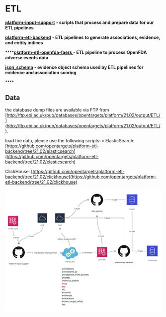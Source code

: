 # ETL

[**platform-input-support**](https://github.com/opentargets/platform-input-support) **- scripts that process and prepare data for our ETL pipelines** 

[**platform-etl-backend**](https://github.com/opentargets/platform-etl-backend) **- ETL pipelines to generate associations, evidence, and entity indices** 

\*\*\*\*[**platform-etl-openfda-faers** ](https://github.com/opentargets/platform-etl-openfda-faers) **- ETL pipeline to process OpenFDA adverse events data** 

[**json\_schema**](https://github.com/opentargets/json_schema) **- evidence object schema used by ETL pipelines for evidence and association scoring**

\*\*\*\*

## Data

the database dump files are available via FTP from [http://ftp.ebi.ac.uk/pub/databases/opentargets/platform/21.02/output/ETL/](http://ftp.ebi.ac.uk/pub/databases/opentargets/platform/21.02/output/ETL/). 

load the data, please use the following scripts: • ElasticSearch: [https://github.com/opentargets/platform-etl-backend/tree/21.02/elasticsearch](https://github.com/opentargets/platform-etl-backend/tree/21.02/elasticsearch) 

ClickHouse: [https://github.com/opentargets/platform-etl-backend/tree/21.02/clickhouse](https://github.com/opentargets/platform-etl-backend/tree/21.02/clickhouse)

![](../.gitbook/assets/untitled-document-2-.png)

